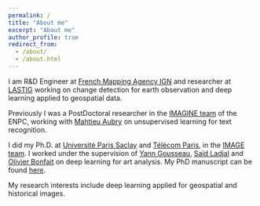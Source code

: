 ```yaml
---
permalink: /
title: "About me"
excerpt: "About me"
author_profile: true
redirect_from:
  - /about/
  - /about.html
---
```


I am R&D Engineer at [French Mapping Agency IGN](https://www.ign.fr/) and researcher at [LASTIG](https://www.umr-lastig.fr/) working on change detection for earth observation and deep learning applied to geospatial data. 

Previously I was a PostDoctoral researcher in the [IMAGINE team](https://imagine-lab.enpc.fr/) of the ENPC, working with [Mahtieu Aubry](https://imagine.enpc.fr/~aubrym/) on unsupervised learning for text recognition.

I did my Ph.D. at [Université Paris Saclay](https://www.universite-paris-saclay.fr/) and [Télécom Paris](https://www.telecom-paris.fr/), in the [IMAGE team](https://www.telecom-paris.fr/fr/recherche/laboratoires/laboratoire-traitement-et-communication-de-linformation-ltci/les-equipes-de-recherche/image-modelisation-analyse-geometrie-synthese-images/personnes). I worked under the supervision of [Yann Gousseau](https://gousseau.wp.imt.fr/), [Saïd Ladjal](https://perso.telecom-paristech.fr/ladjal/) and [Olivier Bonfait](http://tristan.u-bourgogne.fr/CGC/chercheurs/Bonfait/Olivier_Bonfait.html) on deep learning for art analysis. 
My PhD manuscript can be found [here](https://theses.hal.science/tel-03227373).


My research interests include deep learning applied for geospatial and historical images.
